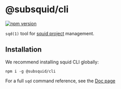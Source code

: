 # @subsquid/cli

[![npm version](https://badge.fury.io/js/@subsquid%2Fcli.svg)](https://badge.fury.io/js/@subsquid%2Fcli)

`sqd(1)` tool for [squid project](https://docs.subsquid.io) management.

## Installation

We recommend installing squid CLI globally:

`npm i -g @subsquid/cli`

For a full `sqd` command reference, see the [Doc page](https://docs.subsquid.io/squid-cli/)
